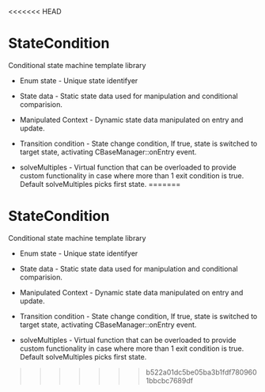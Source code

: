 <<<<<<< HEAD
# StateCondition
Conditional state machine template library

* Enum state          - Unique state identifyer
* State data          - Static state data used for manipulation and conditional comparision.
* Manipulated Context - Dynamic state data manipulated on entry and update.

* Transition condition - State change condition, If true, state is switched to target state, activating CBaseManager::onEntry event.
* solveMultiples       - Virtual function that can be overloaded to provide custom functionality in case where more than 1 exit condition is true. Default solveMultiples picks first state.
=======
# StateCondition
Conditional state machine template library

* Enum state          - Unique state identifyer
* State data          - Static state data used for manipulation and conditional comparision.
* Manipulated Context - Dynamic state data manipulated on entry and update.

* Transition condition - State change condition, If true, state is switched to target state, activating CBaseManager::onEntry event.
* solveMultiples       - Virtual function that can be overloaded to provide custom functionality in case where more than 1 exit condition is true. Default solveMultiples picks first state.
>>>>>>> b522a01dc5be05ba3b1fdf7809601bbcbc7689df
